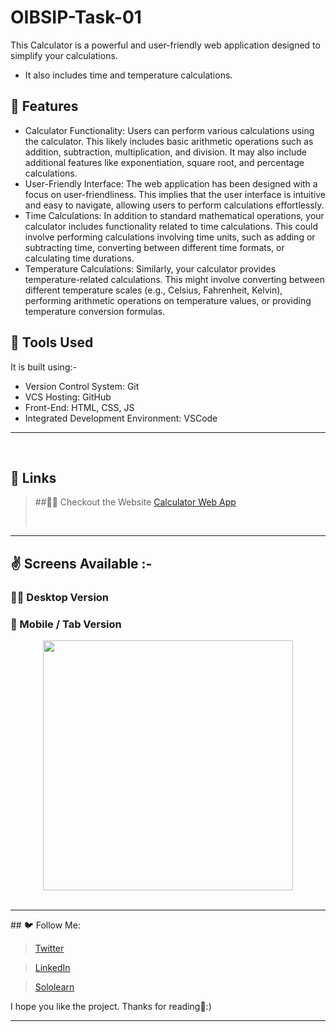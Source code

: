 # OIBSIP-Task-01

This Calculator is a powerful and user-friendly web application designed to simplify your calculations.

- It also includes time and temperature calculations.

## 📌 Features

- Calculator Functionality: Users can perform various calculations using the calculator. This likely includes basic arithmetic operations such as addition, subtraction, multiplication, and division. It may also include additional features like exponentiation, square root, and percentage calculations.
- User-Friendly Interface: The web application has been designed with a focus on user-friendliness. This implies that the user interface is intuitive and easy to navigate, allowing users to perform calculations effortlessly.
- Time Calculations: In addition to standard mathematical operations, your calculator includes functionality related to time calculations. This could involve performing calculations involving time units, such as adding or subtracting time, converting between different time formats, or calculating time durations.
- Temperature Calculations: Similarly, your calculator provides temperature-related calculations. This might involve converting between different temperature scales (e.g., Celsius, Fahrenheit, Kelvin), performing arithmetic operations on temperature values, or providing temperature conversion formulas.
  <br/>

## 🔨 Tools Used

It is built using:-

- Version Control System: Git
- VCS Hosting: GitHub
- Front-End: HTML, CSS, JS
- Integrated Development Environment: VSCode
<hr/>
<br/>

## 🔗 Links

> ##💁‍♂️ Checkout the Website [Calculator Web App]()
>
> <br/>

<hr/>

## ✌️ Screens Available :-

### 🧑‍💻 Desktop Version

### 📲 Mobile / Tab Version

<div align="center">
    <img src="" width="400px"</img>
</div>
<br/>
<hr/>
## 🐦 Follow Me:

> [Twitter](https://twitter.com/HemantkEtc116)

> [LinkedIn](https://www.linkedin.com/in/hemant-kumbhalkar-87393b235/)

> [Sololearn](https://www.sololearn.com/profile/24572821)

I hope you like the project. Thanks for reading🙋:)

<hr/>
<br/>
